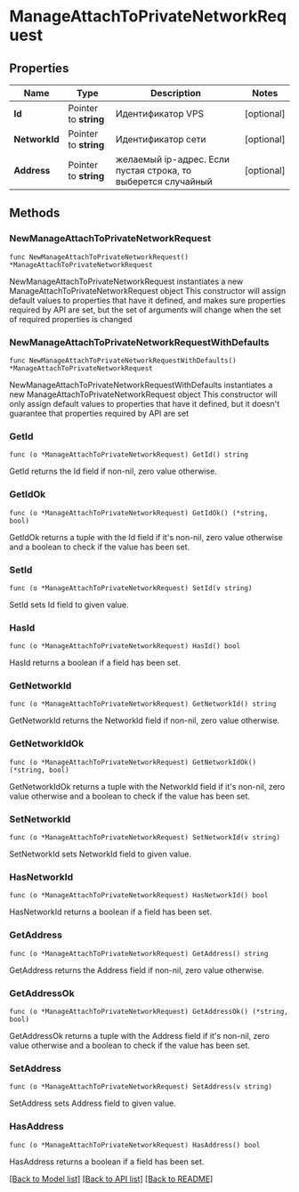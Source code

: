 # ManageAttachToPrivateNetworkRequest

## Properties

Name | Type | Description | Notes
------------ | ------------- | ------------- | -------------
**Id** | Pointer to **string** | Идентификатор VPS | [optional] 
**NetworkId** | Pointer to **string** | Идентификатор сети | [optional] 
**Address** | Pointer to **string** | желаемый ip-адрес. Если пустая строка, то выберется случайный | [optional] 

## Methods

### NewManageAttachToPrivateNetworkRequest

`func NewManageAttachToPrivateNetworkRequest() *ManageAttachToPrivateNetworkRequest`

NewManageAttachToPrivateNetworkRequest instantiates a new ManageAttachToPrivateNetworkRequest object
This constructor will assign default values to properties that have it defined,
and makes sure properties required by API are set, but the set of arguments
will change when the set of required properties is changed

### NewManageAttachToPrivateNetworkRequestWithDefaults

`func NewManageAttachToPrivateNetworkRequestWithDefaults() *ManageAttachToPrivateNetworkRequest`

NewManageAttachToPrivateNetworkRequestWithDefaults instantiates a new ManageAttachToPrivateNetworkRequest object
This constructor will only assign default values to properties that have it defined,
but it doesn't guarantee that properties required by API are set

### GetId

`func (o *ManageAttachToPrivateNetworkRequest) GetId() string`

GetId returns the Id field if non-nil, zero value otherwise.

### GetIdOk

`func (o *ManageAttachToPrivateNetworkRequest) GetIdOk() (*string, bool)`

GetIdOk returns a tuple with the Id field if it's non-nil, zero value otherwise
and a boolean to check if the value has been set.

### SetId

`func (o *ManageAttachToPrivateNetworkRequest) SetId(v string)`

SetId sets Id field to given value.

### HasId

`func (o *ManageAttachToPrivateNetworkRequest) HasId() bool`

HasId returns a boolean if a field has been set.

### GetNetworkId

`func (o *ManageAttachToPrivateNetworkRequest) GetNetworkId() string`

GetNetworkId returns the NetworkId field if non-nil, zero value otherwise.

### GetNetworkIdOk

`func (o *ManageAttachToPrivateNetworkRequest) GetNetworkIdOk() (*string, bool)`

GetNetworkIdOk returns a tuple with the NetworkId field if it's non-nil, zero value otherwise
and a boolean to check if the value has been set.

### SetNetworkId

`func (o *ManageAttachToPrivateNetworkRequest) SetNetworkId(v string)`

SetNetworkId sets NetworkId field to given value.

### HasNetworkId

`func (o *ManageAttachToPrivateNetworkRequest) HasNetworkId() bool`

HasNetworkId returns a boolean if a field has been set.

### GetAddress

`func (o *ManageAttachToPrivateNetworkRequest) GetAddress() string`

GetAddress returns the Address field if non-nil, zero value otherwise.

### GetAddressOk

`func (o *ManageAttachToPrivateNetworkRequest) GetAddressOk() (*string, bool)`

GetAddressOk returns a tuple with the Address field if it's non-nil, zero value otherwise
and a boolean to check if the value has been set.

### SetAddress

`func (o *ManageAttachToPrivateNetworkRequest) SetAddress(v string)`

SetAddress sets Address field to given value.

### HasAddress

`func (o *ManageAttachToPrivateNetworkRequest) HasAddress() bool`

HasAddress returns a boolean if a field has been set.


[[Back to Model list]](../README.md#documentation-for-models) [[Back to API list]](../README.md#documentation-for-api-endpoints) [[Back to README]](../README.md)


